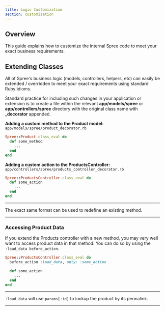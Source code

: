 ```yaml
---
title: Logic Customization
section: customization
---
```


## Overview

This guide explains how to customize the internal Spree code to meet
your exact business requirements.

## Extending Classes

All of Spree's business logic (models, controllers, helpers, etc) can
easily be extended / overridden to meet your exact requirements using
standard Ruby idioms.

Standard practice for including such changes in your application or
extension is to create a file within the relevant **app/models/spree** or
**app/controllers/spree** directory with the original class name with
**\_decorator** appended.

**Adding a custom method to the Product model:**
`app/models/spree/product_decorator.rb`

```ruby
Spree::Product.class_eval do
  def some_method
    ...
  end
end
```

**Adding a custom action to the ProductsController:**
`app/controllers/spree/products_controller_decorator.rb`

```ruby
Spree::ProductsController.class_eval do
  def some_action
    ...
  end
end
```

---

The exact same format can be used to redefine an existing method.

---

### Accessing Product Data

If you extend the Products controller with a new method, you may very
well want to access product data in that method. You can do so by using
the `:load_data before_action`.

```ruby
Spree::ProductsController.class_eval do
  before_action :load_data, only: :some_action

  def some_action
    ...
  end
end
```

---

`:load_data` will use `params[:id]` to lookup the product by its
permalink.

---
